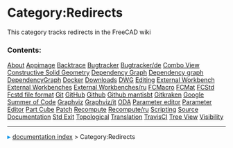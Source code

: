 # Category:Redirects
This category tracks redirects in the FreeCAD wiki

### Contents:

    
  [About](About.md)                                               [Appimage](Appimage.md)                                 [Backtrace](Backtrace.md)
  [Bugtracker](Bugtracker.md)                                     [Bugtracker/de](Bugtracker/de.md)                       [Combo View](Combo_View.md)
  [Constructive Solid Geometry](Constructive_Solid_Geometry.md)   [Dependency Graph](Dependency_Graph.md)                 [Dependency graph](Dependency_graph.md)
  [DependencyGraph](DependencyGraph.md)                           [Docker](Docker.md)                                     [Downloads](Downloads.md)
  [DWG](DWG.md)                                                   [Editing](Editing.md)                                   [External Workbench](External_Workbench.md)
  [External Workbenches](External_Workbenches.md)                 [External Workbenches/ru](External_Workbenches/ru.md)   [FCMacro](FCMacro.md)
  [FCMat](FCMat.md)                                               [FCStd](FCStd.md)                                       [Fcstd file format](Fcstd_file_format.md)
  [Git](Git.md)                                                   [GitHub](GitHub.md)                                     [Github](Github.md)
  [Github mantisbt](Github_mantisbt.md)                           [Gitkraken](Gitkraken.md)                               [Google Summer of Code](Google_Summer_of_Code.md)
  [Graphviz](Graphviz.md)                                         [Graphviz/it](Graphviz/it.md)                           [ODA](ODA.md)
  [Parameter editor](Parameter_editor.md)                         [Parameter Editor](Parameter_Editor.md)                 [Part Cube](Part_Cube.md)
  [Patch](Patch.md)                                               [Recompute](Recompute.md)                               [Recompute/ru](Recompute/ru.md)
  [Scripting](Scripting.md)                                       [Source Documentation](Source_Documentation.md)         [Std Exit](Std_Exit.md)
  [Topological](Topological.md)                                   [Translation](Translation.md)                           [TravisCI](TravisCI.md)
  [Tree View](Tree_View.md)                                       [Visibility](Visibility.md)



---
![](images/Right_arrow.png) [documentation index](../README.md) > Category:Redirects
